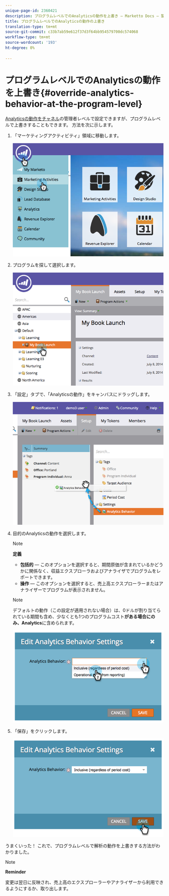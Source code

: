 ```yaml
---
unique-page-id: 2360421
description: プログラムレベルでのAnalyticsの動作を上書き — Marketto Docs — 製品ドキュメント
title: プログラムレベルでのAnalyticsの動作の上書き
translation-type: tm+mt
source-git-commit: c33b7ab59e612f37d3f64bb954579700dc574068
workflow-type: tm+mt
source-wordcount: '193'
ht-degree: 0%

---
```



# プログラムレベルでのAnalyticsの動作を上書き{#override-analytics-behavior-at-the-program-level}

[Analyticsの動作をチャネル](make-a-program-without-a-period-cost-available-in-revenue-explorer-and-analyzers.md)の管理者レベルで設定できますが、プログラムレベルで上書きすることもできます。 方法を次に示します。

1. 「マーケティングアクティビティ」領域に移動します。

   ![](assets/image2014-9-24-11-3a40-3a46.png)

1. プログラムを探して選択します。

   ![](assets/image2014-9-24-11-3a40-3a57.png)

1. 「設定」タブで、「Analyticsの動作」をキャンバスにドラッグします。

   ![](assets/image2014-9-24-11-3a41-3a2.png)

1. 目的のAnalyticsの動作を選択します。

   >[!NOTE]
   >
   >**定義**
   >
   >* **包括的**  — このオプションを選択すると、期間原価が含まれているかどうかに関係なく、収益エクスプローラおよびアナライザでプログラムをレポートできます。
   >* **操作**  — このオプションを選択すると、売上高エクスプローラーまたはアナライザーでプログラムが表示されません。


   >[!NOTE]
   >
   >デフォルトの動作（この設定が適用されない場合）は、0ドルが割り当てられている期間も含め、少なくとも1つのプログラムコスト&#x200B;**がある場合にのみ、Analytics**&#x200B;に含められます。

   ![](assets/image2014-9-24-11-3a42-3a0.png)

1. 「保存」をクリックします。

   ![](assets/image2014-9-24-11-3a42-3a6.png)

うまくいった！ これで、プログラムレベルで解析の動作を上書きする方法がわかりました。

>[!NOTE]
>
>**Reminder**
>
>変更は翌日に反映され、売上高のエクスプローラーやアナライザーから利用できるようにするか、取り出します。

